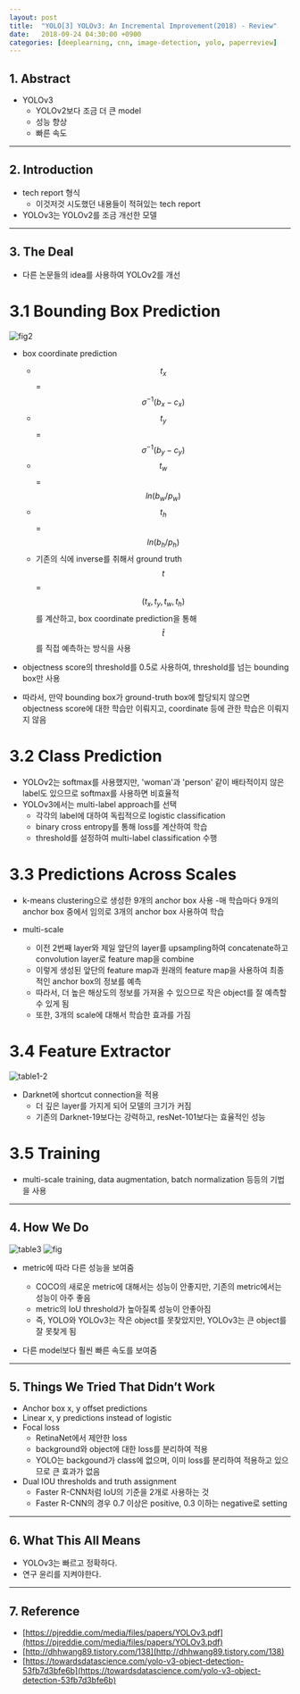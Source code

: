 ```yaml
---
layout: post
title:  "YOLO[3] YOLOv3: An Incremental Improvement(2018) - Review"
date:   2018-09-24 04:30:00 +0900
categories: [deeplearning, cnn, image-detection, yolo, paperreview]
---
```


## 1. Abstract
- YOLOv3
    - YOLOv2보다 조금 더 큰 model
    - 성능 향상
    - 빠른 속도

-----

## 2. Introduction
- tech report 형식
    - 이것저것 시도했던 내용들이 적혀있는 tech report
- YOLOv3는 YOLOv2를 조금 개선한 모델

-----

## 3. The Deal
- 다른 논문들의 idea를 사용하여 YOLOv2를 개선

# 3.1 Bounding Box Prediction
![fig2](https://files.slack.com/files-pri/T1J7SCHU7-FCYMBBV8R/fig2.png?pub_secret=81ea348441)
- box coordinate prediction
    - $$t_x$$ = $$\sigma^{-1} (b_x-c_x)$$
    - $$t_y$$ = $$\sigma^{-1} (b_y-c_y)$$
    - $$t_w$$ = $$ln (b_w / p_w)$$
    - $$t_h$$ = $$ln (b_h / p_h)$$
    - 기존의 식에 inverse를 취해서 ground truth $$t$$ = $$(t_x, t_y, t_w, t_h)$$를 계산하고, box coordinate prediction을 통해 $$\hat{t}$$ 를 직접 예측하는 방식을 사용

- objectness score의 threshold를 0.5로 사용하여, threshold를 넘는 bounding box만 사용
- 따라서, 만약 bounding box가 ground-truth box에 할당되지 않으면 objectness score에 대한 학습만 이뤄지고, coordinate 등에 관한 학습은 이뤄지지 않음

# 3.2 Class Prediction
- YOLOv2는 softmax를 사용했지만, 'woman'과 'person' 같이 배타적이지 않은 label도 있으므로 softmax를 사용하면 비효율적
- YOLOv3에서는 multi-label approach를 선택
    - 각각의 label에 대하여 독립적으로 logistic classification
    - binary cross entropy를 통해 loss를 계산하여 학습
    - threshold를 설정하여 multi-label classification 수행

# 3.3 Predictions Across Scales
- k-means clustering으로 생성한 9개의 anchor box 사용
    -매 학습마다 9개의 anchor box 중에서 임의로 3개의 anchor box 사용하여 학습

- multi-scale
    - 이전 2번째 layer와 제일 앞단의 layer를 upsampling하여 concatenate하고 convolution layer로 feature map을 combine
    - 이렇게 생성된 앞단의 feature map과 원래의 feature map을 사용하여 최종적인 anchor box의 정보를 예측
    - 따라서, 더 높은 해상도의 정보를 가져올 수 있으므로 작은 object를 잘 예측할 수 있게 됨
    - 또한, 3개의 scale에 대해서 학습한 효과를 가짐

# 3.4 Feature Extractor
![table1-2](https://files.slack.com/files-pri/T1J7SCHU7-FD0AMULLF/table1.png?pub_secret=a091c556ab)
- Darknet에 shortcut connection을 적용
    - 더 깊은 layer를 가지게 되어 모델의 크기가 커짐 
    - 기존의 Darknet-19보다는 강력하고, resNet-101보다는 효율적인 성능 

# 3.5 Training
- multi-scale training, data augmentation, batch normalization 등등의 기법을 사용

-----

## 4. How We Do
![table3](https://files.slack.com/files-pri/T1J7SCHU7-FCZECP8PP/table3.png?pub_secret=b29de35b1f)
![fig](https://files.slack.com/files-pri/T1J7SCHU7-FCYHDSK2L/fig1.png?pub_secret=bcd3137996)
- metric에 따라 다른 성능을 보여줌
    - COCO의 새로운 metric에 대해서는 성능이 안좋지만, 기존의 metric에서는 성능이 아주 좋음
    - metric의 IoU threshold가 높아질록 성능이 안좋아짐
    - 즉, YOLO와 YOLOv3는 작은 object를 못찾았지만, YOLOv3는 큰 object를 잘 못찾게 됨

- 다른 model보다 훨씬 빠른 속도를 보여줌

-----

## 5. Things We Tried That Didn’t Work
- Anchor box x, y offset predictions
- Linear x, y predictions instead of logistic
- Focal loss
    - RetinaNet에서 제안한 loss
    - background와 object에 대한 loss를 분리하여 적용
    - YOLO는 backgound가 class에 없으며, 이미 loss를 분리하여 적용하고 있으므로 큰 효과가 없음
- Dual IOU thresholds and truth assignment
    - Faster R-CNN처럼 IoU의 기준을 2개로 사용하는 것
    - Faster R-CNN의 경우 0.7 이상은 positive, 0.3 이하는 negative로 setting

-----

## 6. What This All Means
- YOLOv3는 빠르고 정확하다.
- 연구 윤리를 지켜야한다.

-----

## 7. Reference
- [https://pjreddie.com/media/files/papers/YOLOv3.pdf](https://pjreddie.com/media/files/papers/YOLOv3.pdf)
- [http://dhhwang89.tistory.com/138](http://dhhwang89.tistory.com/138)
- [https://towardsdatascience.com/yolo-v3-object-detection-53fb7d3bfe6b](https://towardsdatascience.com/yolo-v3-object-detection-53fb7d3bfe6b)
